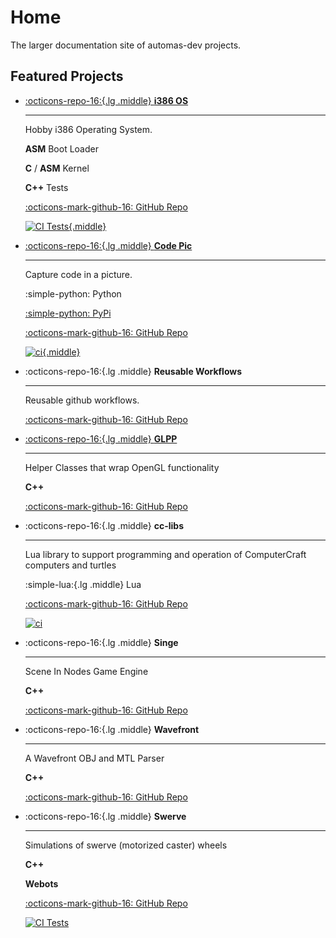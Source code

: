 # Home

The larger documentation site of automas-dev projects.

## Featured Projects

<div class="grid cards" markdown>

-   [:octicons-repo-16:{.lg .middle} __i386 OS__](project_showcase/os.md)

    ---

    Hobby i386 Operating System.

    __ASM__ Boot Loader

    __C__ / __ASM__ Kernel

    __C++__ Tests

    [:octicons-mark-github-16: GitHub Repo](https://github.com/automas-dev/os/)

    [![CI Tests](https://github.com/automas-dev/os/actions/workflows/ci.yml/badge.svg){.middle}](https://github.com/automas-dev/os/actions/workflows/ci.yml)

-   [:octicons-repo-16:{.lg .middle} __Code Pic__](project_showcase/codepic.md)

    ---

    Capture code in a picture.

    :simple-python: Python

    [:simple-python: PyPi](https://pypi.org/project/codepic/)

    [:octicons-mark-github-16: GitHub Repo](https://github.com/automas-dev/codepic/)

    [![ci](https://github.com/automas-dev/codepic/actions/workflows/ci.yml/badge.svg){.middle}](https://github.com/automas-dev/codepic/actions/workflows/ci.yml)

-   :octicons-repo-16:{.lg .middle} __Reusable Workflows__

    ---

    Reusable github workflows.

    [:octicons-mark-github-16: GitHub Repo](https://github.com/automas-dev/reusable-workflows/)

-   [:octicons-repo-16:{.lg .middle} __GLPP__](project_showcase/glpp.md)

    ---

    Helper Classes that wrap OpenGL functionality

    __C++__

    [:octicons-mark-github-16: GitHub Repo](https://github.com/automas-dev/glpp/)

-   :octicons-repo-16:{.lg .middle} __cc-libs__

    ---

    Lua library to support programming and operation of ComputerCraft computers and turtles

    :simple-lua:{.lg .middle} Lua

    [:octicons-mark-github-16: GitHub Repo](https://github.com/automas-dev/swerve/)

    [![ci](https://github.com/automas-dev/cc-libs/actions/workflows/ci.yaml/badge.svg)](https://github.com/automas-dev/cc-libs/actions/workflows/ci.yaml)

-   :octicons-repo-16:{.lg .middle} __Singe__

    ---

    Scene In Nodes Game Engine

    __C++__

    [:octicons-mark-github-16: GitHub Repo](https://github.com/automas-dev/singe/)

-   :octicons-repo-16:{.lg .middle} __Wavefront__

    ---

    A Wavefront OBJ and MTL Parser

    __C++__

    [:octicons-mark-github-16: GitHub Repo](https://github.com/automas-dev/wavefront/)

-   :octicons-repo-16:{.lg .middle} __Swerve__

    ---

    Simulations of swerve (motorized caster) wheels

    __C++__

    __Webots__

    [:octicons-mark-github-16: GitHub Repo](https://github.com/automas-dev/swerve/)

    [![CI Tests](https://github.com/automas-dev/swerve/actions/workflows/ci.yml/badge.svg)](https://github.com/automas-dev/swerve/actions/workflows/ci.yml)

</div>

<!--
### TODO

#### Extras

- vector py
- quickbake
- fridge
- dispatch queue
- vim-scarpet

#### ???

- plot?
- word search?
- ios ui stuff?
- forth?

#### Private

- resume
- souprfood
- hinj
-->
